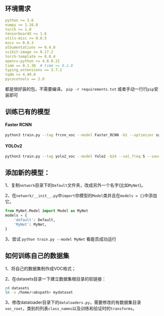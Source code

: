 ## 环境需求

```yaml
python >= 3.6
numpy >= 1.16.0
torch >= 1.0
tensorboardX >= 1.6
utils-misc >= 0.0.5
mscv >= 0.0.3
albumentations >= 0.4.0
scikit-image >= 0.17.2
torch-template >= 0.0.4
opencv-python >= 4.0.0.21
timm == 0.1.30  # timm >= 0.2.0 
typing_extensions == 3.7.2
tqdm >= 4.49.0
pycocotools == 2.0

```
都是很好装的包，不需要编译。 `pip -r requirements.txt` 或者手动一行行`pip`安装即可

<!-- ## 训练和验证模型

```bash
Code Usage:
Training:
    python train.py --tag your_tag --model Yolo2 --epochs 200 -b 3 --lr 0.0001 --gpu 0

Resume Training (or fine-tune):
    python train.py --tag your_tag --model Yolo2 --epochs 20 -b 2 --load checkpoints/your_tag/9_Effdet.pt --resume --gpu 0

Eval:
    python eval.py --model Yolo2 -b 2 --load checkpoints/your_tag/9_Yolo2.pt --gpu 1 --vis

Generate Submission:
    python submit.py --model Yolo2 --load checkpoints/your_tag/9_Yolo2.pt -b 2 --gpu 0

See Running Log:
    cat logs/your_tag/log.txt

Clear(delete all files with the tag, BE CAREFUL to use):
    python clear.py your_tag

See ALL Running Commands:
    cat run_log.txt
``` -->

## 训练已有的模型

#### Faster RCNN


```bash
python3 train.py --tag frcnn_voc --model Faster_RCNN -b1 --optimizer sgd --scheduler lambda --val_freq 1 --save_freq 1 --epochs 12 --lr 1
```


#### YOLOv2

```bash
python3 train.py --tag yolo2_voc --model Yolo2 -b24 --val_freq 5 --save_freq 5 --optimizer sgd --scheduler lambda --lr 1. --weights pretrained/darknet19_448.conv.23 --epochs 160
```


## 添加新的模型：


1、复制`network`目录下的`Default`文件夹，改成另外一个名字(比如`MyNet`)。

2、在`network/__init__.py`中`import`你模型的`Model`类并且在`models = {}`中添加它。
```python
from MyNet.Model import Model as MyNet
models = {
    'default': Default,
    'MyNet': MyNet,
}
```

3、尝试 `python train.py --model MyNet` 看能否成功运行


## 如何训练自己的数据集

1、将自己的数据集制作成VOC格式；

2、在datasets目录一下建立数据集根目录的软链接：
```bash
cd datasets
ln -s /home/<abspath> mydataset
```

3、修改dataloader目录下的`dataloaders.py`，需要修改的有数据集目录`voc_root`，类别的列表`class_names`以及训练和验证时的`transforms`。